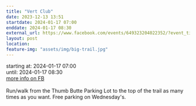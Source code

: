 ```yaml
---
title: "Vert Club"
date: 2023-12-13 13:51
startdate: 2024-01-17 07:00
enddate: 2024-01-17 08:30
external_url: https://www.facebook.com/events/649323204022352/?event_time_id=649324607355545
layout: post
location: 
feature-img: "assets/img/big-trail.jpg"
---
```


starting at: 2024-01-17 07:00<br>until: 2024-01-17 08:30<br><a href="https://www.facebook.com/events/649323204022352/?event_time_id=649324607355545">more info on FB</a><br><br>Run/walk from the Thumb Butte Parking Lot to the top of the trail as many times as you want.  Free parking on Wednesday's.<br>
  <br>
  
